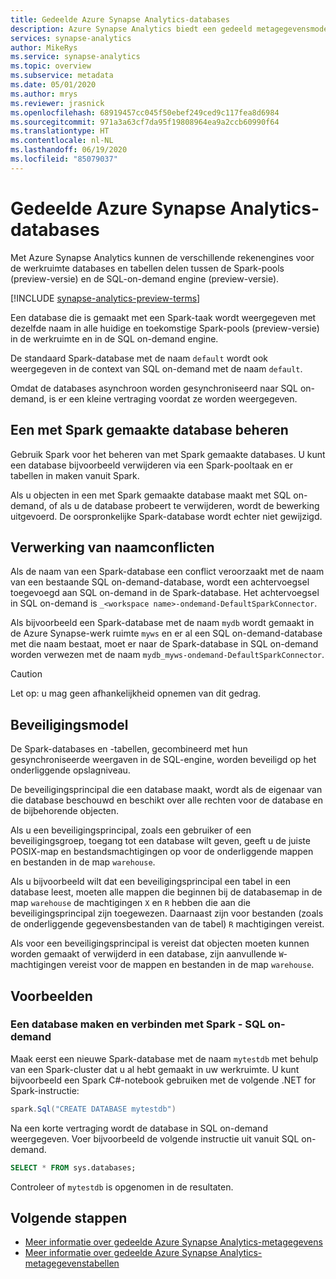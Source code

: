 ```yaml
---
title: Gedeelde Azure Synapse Analytics-databases
description: Azure Synapse Analytics biedt een gedeeld metagegevensmodel. Wanneer u een database in Apache Spark maakt, is deze toegankelijk vanuit de SQL on-demand (preview-versie) en de SQL-poolengines.
services: synapse-analytics
author: MikeRys
ms.service: synapse-analytics
ms.topic: overview
ms.subservice: metadata
ms.date: 05/01/2020
ms.author: mrys
ms.reviewer: jrasnick
ms.openlocfilehash: 68919457cc045f50ebef249ced9c117fea8d6984
ms.sourcegitcommit: 971a3a63cf7da95f19808964ea9a2ccb60990f64
ms.translationtype: HT
ms.contentlocale: nl-NL
ms.lasthandoff: 06/19/2020
ms.locfileid: "85079037"
---
```

# <a name="azure-synapse-analytics-shared-database"></a>Gedeelde Azure Synapse Analytics-databases

Met Azure Synapse Analytics kunnen de verschillende rekenengines voor de werkruimte databases en tabellen delen tussen de Spark-pools (preview-versie) en de SQL-on-demand engine (preview-versie).

[!INCLUDE [synapse-analytics-preview-terms](../../../includes/synapse-analytics-preview-terms.md)]

Een database die is gemaakt met een Spark-taak wordt weergegeven met dezelfde naam in alle huidige en toekomstige Spark-pools (preview-versie) in de werkruimte en in de SQL on-demand engine.

De standaard Spark-database met de naam `default` wordt ook weergegeven in de context van SQL on-demand met de naam `default`.

Omdat de databases asynchroon worden gesynchroniseerd naar SQL on-demand, is er een kleine vertraging voordat ze worden weergegeven.

## <a name="manage-a-spark-created-database"></a>Een met Spark gemaakte database beheren

Gebruik Spark voor het beheren van met Spark gemaakte databases. U kunt een database bijvoorbeeld verwijderen via een Spark-pooltaak en er tabellen in maken vanuit Spark.

Als u objecten in een met Spark gemaakte database maakt met SQL on-demand, of als u de database probeert te verwijderen, wordt de bewerking uitgevoerd. De oorspronkelijke Spark-database wordt echter niet gewijzigd.

## <a name="handling-of-name-conflicts"></a>Verwerking van naamconflicten

Als de naam van een Spark-database een conflict veroorzaakt met de naam van een bestaande SQL on-demand-database, wordt een achtervoegsel toegevoegd aan SQL on-demand in de Spark-database. Het achtervoegsel in SQL on-demand is `_<workspace name>-ondemand-DefaultSparkConnector`.

Als bijvoorbeeld een Spark-database met de naam `mydb` wordt gemaakt in de Azure Synapse-werk ruimte `myws` en er al een SQL on-demand-database met die naam bestaat, moet er naar de Spark-database in SQL on-demand worden verwezen met de naam `mydb_myws-ondemand-DefaultSparkConnector`.

> [!CAUTION]
> Let op: u mag geen afhankelijkheid opnemen van dit gedrag.

## <a name="security-model"></a>Beveiligingsmodel

De Spark-databases en -tabellen, gecombineerd met hun gesynchroniseerde weergaven in de SQL-engine, worden beveiligd op het onderliggende opslagniveau.

De beveiligingsprincipal die een database maakt, wordt als de eigenaar van die database beschouwd en beschikt over alle rechten voor de database en de bijbehorende objecten.

Als u een beveiligingsprincipal, zoals een gebruiker of een beveiligingsgroep, toegang tot een database wilt geven, geeft u de juiste POSIX-map en bestandsmachtigingen op voor de onderliggende mappen en bestanden in de map `warehouse`. 

Als u bijvoorbeeld wilt dat een beveiligingsprincipal een tabel in een database leest, moeten alle mappen die beginnen bij de databasemap in de map `warehouse` de machtigingen `X` en `R` hebben die aan die beveiligingsprincipal zijn toegewezen. Daarnaast zijn voor bestanden (zoals de onderliggende gegevensbestanden van de tabel) `R` machtigingen vereist. 

Als voor een beveiligingsprincipal is vereist dat objecten moeten kunnen worden gemaakt of verwijderd in een database, zijn aanvullende `W`-machtigingen vereist voor de mappen en bestanden in de map `warehouse`.

## <a name="examples"></a>Voorbeelden

### <a name="create--connect-to-spark-database---sql-on-demand"></a>Een database maken en verbinden met Spark - SQL on-demand

Maak eerst een nieuwe Spark-database met de naam `mytestdb` met behulp van een Spark-cluster dat u al hebt gemaakt in uw werkruimte. U kunt bijvoorbeeld een Spark C#-notebook gebruiken met de volgende .NET for Spark-instructie:

```csharp
spark.Sql("CREATE DATABASE mytestdb")
```

Na een korte vertraging wordt de database in SQL on-demand weergegeven. Voer bijvoorbeeld de volgende instructie uit vanuit SQL on-demand.

```sql
SELECT * FROM sys.databases;
```

Controleer of `mytestdb` is opgenomen in de resultaten.

## <a name="next-steps"></a>Volgende stappen

- [Meer informatie over gedeelde Azure Synapse Analytics-metagegevens](overview.md)
- [Meer informatie over gedeelde Azure Synapse Analytics-metagegevenstabellen](table.md)
